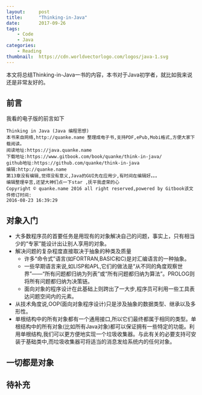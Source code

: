 ```yaml
---
layout:     post
title:      "Thinking-in-Java"
date:       2017-09-26
tags:
    - Code
    - Java
categories:
    - Reading
thumbnail:  https://cdn.worldvectorlogo.com/logos/java-1.svg
---
```


本文将总结Thinking-in-Java一书的内容，本书对于Java初学者，就比如我来说还是非常友好的。

## 前言
我看的电子版的前言如下
```
Thinking in Java (Java 编程思想)
本书来自网络,http://quanke.name 整理成电子书,支持PDF,ePub,Mobi格式,方便大家下载阅读。
阅读地址:https://java.quanke.name
下载地址:https://www.gitbook.com/book/quanke/think-in-java/
github地址:https://github.com/quanke/think-in-java
编辑:http://quanke.name
第13章没有编辑,觉得没有意义,Java的GUI先在应用少,有时间在编辑好。。。
编辑整理辛苦,还望大神们点一下star ,抚平我虚荣的心
Copyright © quanke.name 2016 all right reserved,powered by Gitbook该文件修订时间:
2016-08-23 16:39:29
```

## 对象入门
+ 大多数程序员的首要任务是用现有的对象解决自己的问题，事实上，只有相当少的“专家”能设计出让别人享用的对象。
+ 解决问题的复杂程度直接取决于抽象的种类及质量
  + 许多“命令式”语言(如FORTRAN,BASIC和C)是对汇编语言的一种抽象。
  + 一些早期语言来说,如LISP和APL,它们的做法是“从不同的角度观察世界”——“所有问题都归纳为列表”或“所有问题都归纳为算法”。PROLOG则将所有问题都归纳为决策链。
  + 面向对象的程序设计在此基础上则跨出了一大步,程序员可利用一些工具表达问题空间内的元素。
+ 从技术角度说,OOP(面向对象程序设计)只是涉及抽象的数据类型、继承以及多形性。
+ 单根结构中的所有对象都有一个通用接口,所以它们最终都属于相同的类型。单根结构中的所有对象(比如所有Java对象)都可以保证拥有一些特定的功能。利用单根结构,我们可以更方便地实现一个垃圾收集器。与此有关的必要支持可安装于基础类中,而垃圾收集器可将适当的消息发给系统内的任何对象。

## 一切都是对象

## 待补充